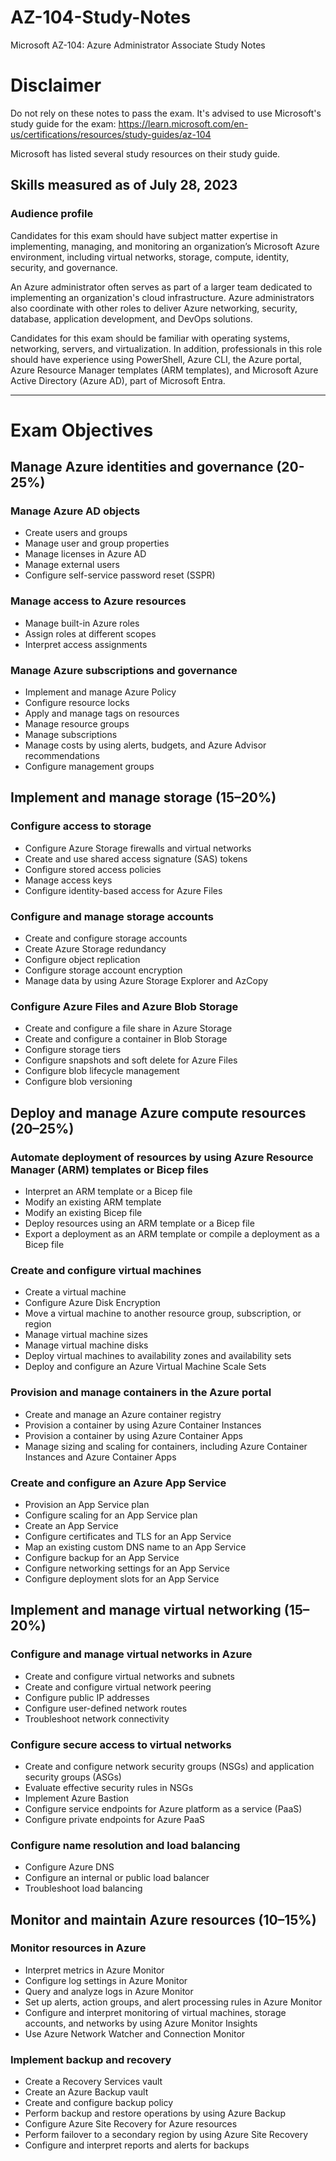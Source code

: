 # AZ-104-Study-Notes
Microsoft AZ-104: Azure Administrator Associate Study Notes

# Disclaimer
Do not rely on these notes to pass the exam. It's advised to use Microsoft's study guide for the exam: https://learn.microsoft.com/en-us/certifications/resources/study-guides/az-104

Microsoft has listed several study resources on their study guide.

## Skills measured as of July 28, 2023

### Audience profile

Candidates for this exam should have subject matter expertise in implementing, managing, and monitoring an organization’s Microsoft Azure environment, including virtual networks, storage, compute, identity, security, and governance.

An Azure administrator often serves as part of a larger team dedicated to implementing an organization's cloud infrastructure. Azure administrators also coordinate with other roles to deliver Azure networking, security, database, application development, and DevOps solutions.

Candidates for this exam should be familiar with operating systems, networking, servers, and virtualization. In addition, professionals in this role should have experience using PowerShell, Azure CLI, the Azure portal, Azure Resource Manager templates (ARM templates), and Microsoft Azure Active Directory (Azure AD), part of Microsoft Entra.

---

# Exam Objectives

## Manage Azure identities and governance (20-25%)

### Manage Azure AD objects

- Create users and groups
- Manage user and group properties
- Manage licenses in Azure AD
- Manage external users
- Configure self-service password reset (SSPR)

### Manage access to Azure resources

- Manage built-in Azure roles
- Assign roles at different scopes
- Interpret access assignments

### Manage Azure subscriptions and governance

- Implement and manage Azure Policy
- Configure resource locks
- Apply and manage tags on resources
- Manage resource groups
- Manage subscriptions
- Manage costs by using alerts, budgets, and Azure Advisor recommendations
- Configure management groups

## Implement and manage storage (15–20%)

### Configure access to storage

- Configure Azure Storage firewalls and virtual networks
- Create and use shared access signature (SAS) tokens
- Configure stored access policies
- Manage access keys
- Configure identity-based access for Azure Files

### Configure and manage storage accounts

- Create and configure storage accounts
- Create Azure Storage redundancy
- Configure object replication
- Configure storage account encryption
- Manage data by using Azure Storage Explorer and AzCopy

### Configure Azure Files and Azure Blob Storage

- Create and configure a file share in Azure Storage
- Create and configure a container in Blob Storage
- Configure storage tiers
- Configure snapshots and soft delete for Azure Files
- Configure blob lifecycle management
- Configure blob versioning

## Deploy and manage Azure compute resources (20–25%)

### Automate deployment of resources by using Azure Resource Manager (ARM) templates or Bicep files

- Interpret an ARM template or a Bicep file
- Modify an existing ARM template
- Modify an existing Bicep file
- Deploy resources using an ARM template or a Bicep file
- Export a deployment as an ARM template or compile a deployment as a Bicep file

### Create and configure virtual machines

- Create a virtual machine
- Configure Azure Disk Encryption
- Move a virtual machine to another resource group, subscription, or region
- Manage virtual machine sizes
- Manage virtual machine disks
- Deploy virtual machines to availability zones and availability sets
- Deploy and configure an Azure Virtual Machine Scale Sets

### Provision and manage containers in the Azure portal

- Create and manage an Azure container registry
- Provision a container by using Azure Container Instances
- Provision a container by using Azure Container Apps
- Manage sizing and scaling for containers, including Azure Container Instances and Azure Container Apps

### Create and configure an Azure App Service

- Provision an App Service plan
- Configure scaling for an App Service plan
- Create an App Service
- Configure certificates and TLS for an App Service
- Map an existing custom DNS name to an App Service
- Configure backup for an App Service
- Configure networking settings for an App Service
- Configure deployment slots for an App Service

## Implement and manage virtual networking (15–20%)

### Configure and manage virtual networks in Azure

- Create and configure virtual networks and subnets
- Create and configure virtual network peering
- Configure public IP addresses
- Configure user-defined network routes
- Troubleshoot network connectivity

### Configure secure access to virtual networks

- Create and configure network security groups (NSGs) and application security groups (ASGs)
- Evaluate effective security rules in NSGs
- Implement Azure Bastion
- Configure service endpoints for Azure platform as a service (PaaS)
- Configure private endpoints for Azure PaaS

### Configure name resolution and load balancing

- Configure Azure DNS
- Configure an internal or public load balancer
- Troubleshoot load balancing

## Monitor and maintain Azure resources (10–15%)

### Monitor resources in Azure

- Interpret metrics in Azure Monitor
- Configure log settings in Azure Monitor
- Query and analyze logs in Azure Monitor
- Set up alerts, action groups, and alert processing rules in Azure Monitor
- Configure and interpret monitoring of virtual machines, storage accounts, and networks by using Azure Monitor Insights
- Use Azure Network Watcher and Connection Monitor

### Implement backup and recovery

- Create a Recovery Services vault
- Create an Azure Backup vault
- Create and configure backup policy
- Perform backup and restore operations by using Azure Backup
- Configure Azure Site Recovery for Azure resources
- Perform failover to a secondary region by using Azure Site Recovery
- Configure and interpret reports and alerts for backups
